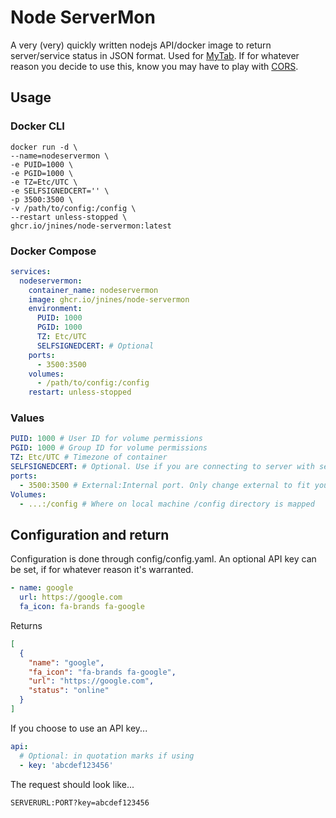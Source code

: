 # Node ServerMon

A very (very) quickly written nodejs API/docker image to return server/service status in JSON format. Used for [MyTab](https://github.com/jnines/MyTab). If for whatever reason you decide to use this, know you may have to play with [CORS](https://developer.mozilla.org/en-US/docs/Web/HTTP/CORS).

## Usage

### Docker CLI

```text
docker run -d \
--name=nodeservermon \
-e PUID=1000 \
-e PGID=1000 \
-e TZ=Etc/UTC \
-e SELFSIGNEDCERT='' \
-p 3500:3500 \
-v /path/to/config:/config \
--restart unless-stopped \
ghcr.io/jnines/node-servermon:latest
```

### Docker Compose

```yaml
services:
  nodeservermon:
    container_name: nodeservermon
    image: ghcr.io/jnines/node-servermon
    environment:
      PUID: 1000
      PGID: 1000
      TZ: Etc/UTC
      SELFSIGNEDCERT: # Optional
    ports:
      - 3500:3500
    volumes:
      - /path/to/config:/config
    restart: unless-stopped
```

### Values

```yaml
PUID: 1000 # User ID for volume permissions
PGID: 1000 # Group ID for volume permissions
TZ: Etc/UTC # Timezone of container
SELFSIGNEDCERT: # Optional. Use if you are connecting to server with self-signed certificate
ports:
  - 3500:3500 # External:Internal port. Only change external to fit your needs
Volumes:
  - ...:/config # Where on local machine /config directory is mapped
```

## Configuration and return

Configuration is done through config/config.yaml. An optional API key can be set, if for whatever reason it's warranted.

```yaml
- name: google
  url: https://google.com
  fa_icon: fa-brands fa-google
```

Returns

```json
[
  {
    "name": "google",
    "fa_icon": "fa-brands fa-google",
    "url": "https://google.com",
    "status": "online"
  }
]
```

If you choose to use an API key...

```yaml
api:
  # Optional: in quotation marks if using
  - key: 'abcdef123456'
```

The request should look like...

```text
SERVERURL:PORT?key=abcdef123456
```
